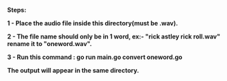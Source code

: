 **Steps:**

**1 - Place the audio file inside this directory(must be .wav).**

**2 - The file name should only be in 1 word, ex:- "rick astley rick roll.wav" rename it to "oneword.wav".** 

**3 - Run this command : go run main.go convert oneword.go**

**The output will appear in the same directory.**
